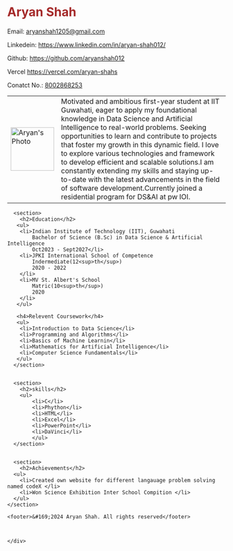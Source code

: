 <!DOCTYPE html>
<html lang="en">
  <head>
    <meta charset="UTF-8" />
    <meta name="viewport" content="width=device-width, initial-scale=1.0" />
    <title>Document</title>
  </head>
  <body>
    <div>
      <div>
        <h1 style="color: brown;">Aryan Shah</h1>
        <p>
          Email: <a href="aryanshah1205@gmail.com">aryanshah1205@gmail.com</a>
        </p>
        <p>
          Linkedein:
          <a href="https://www.linkedin.com/in/aryan-shah012/"
            >https://www.linkedin.com/in/aryan-shah012/</a
          >
        </p>
        <p>
          Github:
          <a href="https://github.com/aryanshah012"
            >https://github.com/aryanshah012</a
          >
        </p>
        <p>Vercel
            <a href="https://vercel.com/aryan-shahs">https://vercel.com/aryan-shahs</a>
        </p>
        <p>Conatct No.: <a href="8002868253">8002868253</a></p>
      </div>
      <table>
        <tr>
          <td>
            <img
              src="https://lh3.googleusercontent.com/a/ACg8ocIxiBPl5EkTk9SpROuaOxfhGBDZp4heg-U2FlpXBfarHg=s576-c-no"
              alt="Aryan's Photo"
              height="100px"
              width="100"
            />
          </td>
          <td>
            Motivated and ambitious first-year student at IIT Guwahati, eager to
            apply my foundational knowledge in Data Science and Artificial
            Intelligence to real-world problems. Seeking opportunities to learn
            and contribute to projects that foster my growth in this dynamic
            field. I love to explore various technologies and framework to
            develop efficient and scalable solutions.I am constantly extending
            my skills and staying up-to-date with the latest advancements in the
            field of software development.Currently joined a residential program for DS&AI at pw IOI.
          </td>
        </tr>
      </table>

      <section>
        <h2>Education</h2>
       <ul>
        <li>Indian Institute of Technology (IIT), Guwahati
            Bachelor of Science (B.Sc) in Data Science & Artificial Intelligence 
            Oct2023 - Sept2027</li>
        <li>JPKI International School of Competence
            Indermediate(12<sup>th</sup>)
            2020 - 2022
        </li>
        <li>MV St. Albert's School
            Matric(10<sup>th</sup>)
            2020
        </li>
       </ul>
    
       <h4>Relevent Coursework</h4>
       <ul>
        <li>Introduction to Data Science</li>
        <li>Programming and Algorithms</li>
        <li>Basics of Machine Learnin</li>
        <li>Mathematics for Artificial Intelligence</li>
        <li>Computer Science Fundamentals</li>
       </ul>
      </section>


      <section>
        <h2>skills</h2>
        <ul>
            <li>C</li>
            <li>Phython</li>
            <li>HTML</li>
            <li>Excel</li>
            <li>PowerPoint</li>
            <li>DaVinci</li>
            </ul>
      </section>


      <section>
        <h2>Achievements</h2>
      <ul>
        <li>Created own website for different langauage problem solving named codeX </li>
        <li>Won Science Exhibition Inter School Compition </li>
      </ul>
    </section>

    <footer>&#169;2024 Aryan Shah. All rights reserved</footer>



    </div>
  </body>
</html>
